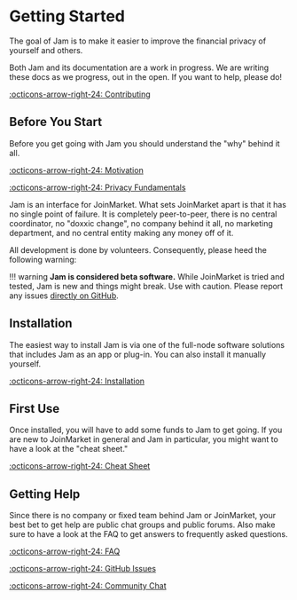 # Getting Started

The goal of Jam is to make it easier to improve the financial privacy of
yourself and others.

Both Jam and its documentation are a work in progress. We are writing
these docs as we progress, out in the open. If you want to help, please
do!

[:octicons-arrow-right-24: Contributing][contribute]

[contribute]: contribute.md

## Before You Start

Before you get going with Jam you should understand the "why" behind it all.

[:octicons-arrow-right-24: Motivation][motivation]

[:octicons-arrow-right-24: Privacy Fundamentals][fundamentals]

[motivation]: philosophy/00-motivation.md
[fundamentals]: privacy/01-fundamentals.md

Jam is an interface for JoinMarket. What sets JoinMarket apart is that it has no
single point of failure. It is completely peer-to-peer, there is no central
coordinator, no "doxxic change", no company behind it all, no marketing
department, and no central entity making any money off of it.

All development is done by volunteers. Consequently, please heed the following
warning:

!!! warning
    **Jam is considered beta software.** While JoinMarket is tried and tested, Jam is new and things might break. Use with caution. Please report any issues [directly on GitHub](https://github.com/joinmarket-webui/joinmarket-webui/issues/new).

## Installation

The easiest way to install Jam is via one of the full-node software solutions
that includes Jam as an app or plug-in. You can also install it manually
yourself.

[:octicons-arrow-right-24: Installation][installation]

[installation]: software/installation.md

## First Use

Once installed, you will have to add some funds to Jam to get going. If you are
new to JoinMarket in general and Jam in particular, you might want to have a
look at the "cheat sheet."

[:octicons-arrow-right-24: Cheat Sheet][cheatsheet]

[cheatsheet]: interface/00-cheatsheet.md

## Getting Help

Since there is no company or fixed team behind Jam or JoinMarket, your best bet
to get help are public chat groups and public forums. Also make sure to have a
look at the FAQ to get answers to frequently asked questions.

[:octicons-arrow-right-24: FAQ][faq]

[:octicons-arrow-right-24: GitHub Issues][ghJam]

[:octicons-arrow-right-24: Community Chat][tgJam]


[faq]: FAQ
[tgJam]: https://t.me/JoinMarketWebUI
[ghJam]: https://github.com/joinmarket-webui/joinmarket-webui/issues
